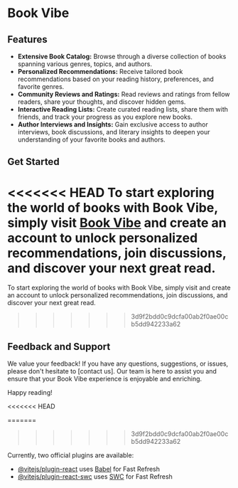# Book Vibe



## Features

- **Extensive Book Catalog:** Browse through a diverse collection of books spanning various genres, topics, and authors.
- **Personalized Recommendations:** Receive tailored book recommendations based on your reading history, preferences, and favorite genres.
- **Community Reviews and Ratings:** Read reviews and ratings from fellow readers, share your thoughts, and discover hidden gems.
- **Interactive Reading Lists:** Create curated reading lists, share them with friends, and track your progress as you explore new books.
- **Author Interviews and Insights:** Gain exclusive access to author interviews, book discussions, and literary insights to deepen your understanding of your favorite books and authors.

## Get Started

<<<<<<< HEAD
To start exploring the world of books with Book Vibe, simply visit [Book Vibe](https://www.bookvibe.com) and create an account to unlock personalized recommendations, join discussions, and discover your next great read.
=======
To start exploring the world of books with Book Vibe, simply visit  and create an account to unlock personalized recommendations, join discussions, and discover your next great read.
>>>>>>> 3d9f2bdd0c9dcfa00ab2f0ae00cb5dd942233a62

## Feedback and Support

We value your feedback! If you have any questions, suggestions, or issues, please don't hesitate to [contact us]. Our team is here to assist you and ensure that your Book Vibe experience is enjoyable and enriching.

Happy reading!

<<<<<<< HEAD

=======
>>>>>>> 3d9f2bdd0c9dcfa00ab2f0ae00cb5dd942233a62


Currently, two official plugins are available:

- [@vitejs/plugin-react](https://github.com/vitejs/vite-plugin-react/blob/main/packages/plugin-react/README.md) uses [Babel](https://babeljs.io/) for Fast Refresh
- [@vitejs/plugin-react-swc](https://github.com/vitejs/vite-plugin-react-swc) uses [SWC](https://swc.rs/) for Fast Refresh
